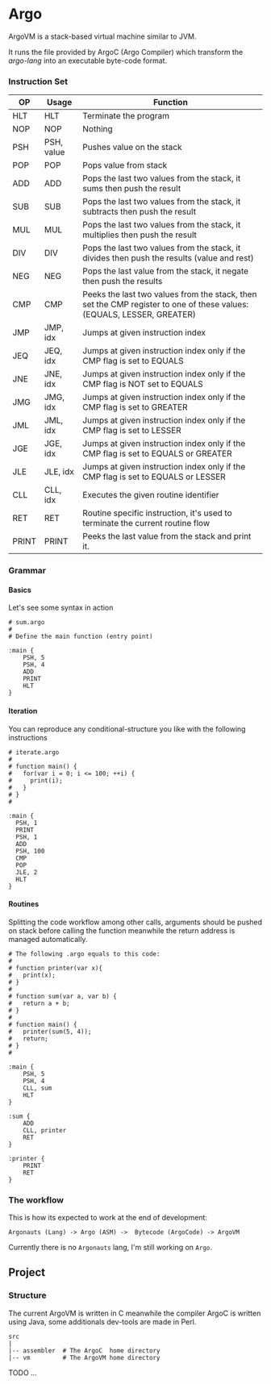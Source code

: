 # Argo

ArgoVM is a stack-based virtual machine similar to JVM.  

It runs the file provided by ArgoC (Argo Compiler) which transform the _argo-lang_ into an executable byte-code format.

### Instruction Set

|  OP   |    Usage    |                                                       Function                                                        |
|-------|-------------|-----------------------------------------------------------------------------------------------------------------------|
| HLT   | HLT         | Terminate the program                                                                                                 |
| NOP   | NOP         | Nothing                                                                                                               |
| PSH   | PSH, value  | Pushes value on the stack                                                                                             |
| POP   | POP         | Pops value from stack                                                                                                 |
| ADD   | ADD         | Pops the last two values from the stack, it sums then push the result                                                 |
| SUB   | SUB         | Pops the last two values from the stack, it subtracts then push the result                                            |
| MUL   | MUL         | Pops the last two values from the stack, it multiplies then push the result                                           |
| DIV   | DIV         | Pops the last two values from the stack, it divides then push the results (value and rest)                            |
| NEG   | NEG         | Pops the last value from the stack, it negate then push the results                                                   |
| CMP   | CMP         | Peeks the last two values from the stack, then set the CMP register to one of these values: (EQUALS, LESSER, GREATER) |
| JMP   | JMP, idx    | Jumps at given instruction index                                                                                      |
| JEQ   | JEQ, idx    | Jumps at given instruction index only if the CMP flag is set to EQUALS                                                |
| JNE   | JNE, idx    | Jumps at given instruction index only if the CMP flag is NOT set to EQUALS                                            |
| JMG   | JMG, idx    | Jumps at given instruction index only if the CMP flag is set to GREATER                                               |
| JML   | JML, idx    | Jumps at given instruction index only if the CMP flag is set to LESSER                                                |
| JGE   | JGE, idx    | Jumps at given instruction index only if the CMP flag is set to EQUALS or GREATER                                     |
| JLE   | JLE, idx    | Jumps at given instruction index only if the CMP flag is set to EQUALS or LESSER                                      |
| CLL   | CLL, idx    | Executes the given routine identifier                                                                                 |
| RET   | RET         | Routine specific instruction, it's used to terminate the current routine flow                                         |
| PRINT | PRINT       | Peeks the last value from the stack and print it.                                                                     |

### Grammar

#### Basics
Let's see some syntax in action

```
# sum.argo
#
# Define the main function (entry point)

:main {
    PSH, 5
    PSH, 4
    ADD
    PRINT
    HLT
}
```
#### Iteration

You can reproduce any conditional-structure you like with the following instructions

```
# iterate.argo
#
# function main() {
#   for(var i = 0; i <= 100; ++i) {
#     print(i); 
#   }
# }
#

:main {
  PSH, 1
  PRINT
  PSH, 1
  ADD
  PSH, 100 
  CMP
  POP
  JLE, 2
  HLT
}
```
#### Routines

Splitting the code workflow among other calls, arguments should be pushed on stack before calling the function meanwhile the return address is managed automatically.

```
# The following .argo equals to this code:
# 
# function printer(var x){
#   print(x);
# }
#
# function sum(var a, var b) {
#   return a + b;
# }
#
# function main() {
#   printer(sum(5, 4));
#   return;
# }
#

:main {
    PSH, 5
    PSH, 4 
    CLL, sum 
    HLT
}

:sum {
    ADD
    CLL, printer
    RET
}

:printer {
    PRINT
    RET
}
```

### The workflow

This is how its expected to work at the end of development:

`Argonauts (Lang) -> Argo (ASM) ->  Bytecode (ArgoCode) -> ArgoVM`

Currently there is no `Argonauts` lang, I'm still working on `Argo`.

## Project

### Structure

The current ArgoVM is written in C meanwhile the compiler ArgoC is written using Java, some additionals dev-tools are made in Perl.

```
src
|
|-- assembler  # The ArgoC  home directory
|-- vm         # The ArgoVM home directory

```

TODO ...
